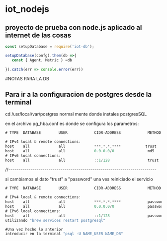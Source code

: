 # iot_nodejs
## proyecto de prueba con node.js aplicado al internet de las cosas

```js
const setupDatabase = require('iot-db');

setupDatabase(confg).them(db =>{
   const { Agent, Metric } =db
    
}).catch(err => console.error(err))
```

#NOTAS PARA LA DB

## Para ir a la configuracion de postgres desde la terminal
cd /usr/local/var/postgres normal mente donde instales postgresSQL

en el archivo pg_hba.conf es donde se configura los parametros:

```js
# TYPE  DATABASE        USER            CIDR-ADDRESS            METHOD

# IPv4 local & remote connections:
host    all             all             ***.*.*.****           trust
host    all             all             0.0.0.0/0               md5
# IPv6 local connections:
host    all             all             ::1/128                 trust
```
//--------------------------------------------------------------------------

si cambiamos el dato "trust" a "password" una ves reiniciado el servicio 
```js
# TYPE  DATABASE        USER            CIDR-ADDRESS            METHOD

# IPv4 local & remote connections:
host    all             all             ***.*.*.****            password
host    all             all             0.0.0.0/0               password
# IPv6 local connections:
host    all             all             ::1/128                 password
utilizando "brew services restart postgresql"

#Una vez hecho lo anterior
introducir en la terminal "psql -U NAME_USER NAME_DB"
```